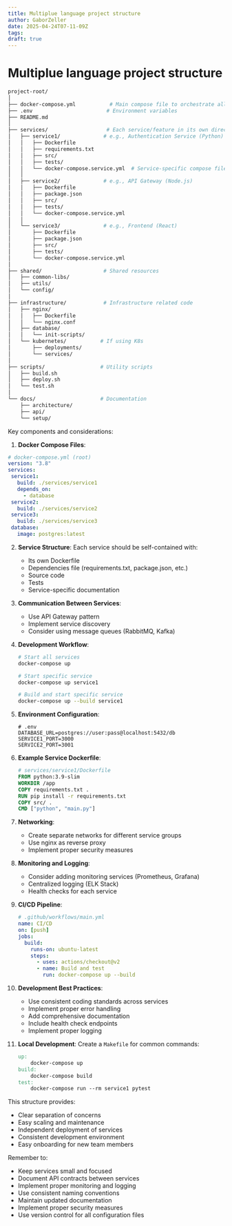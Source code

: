 ```yaml
---
title: Multiplue language project structure
author: GaborZeller
date: 2025-04-24T07-11-09Z
tags:
draft: true
---
```


# Multiplue language project structure

```sh
project-root/
│
├── docker-compose.yml           # Main compose file to orchestrate all services
├── .env                        # Environment variables
├── README.md
│
├── services/                   # Each service/feature in its own directory
│   ├── service1/              # e.g., Authentication Service (Python)
│   │   ├── Dockerfile
│   │   ├── requirements.txt
│   │   ├── src/
│   │   ├── tests/
│   │   └── docker-compose.service.yml  # Service-specific compose file
│   │
│   ├── service2/              # e.g., API Gateway (Node.js)
│   │   ├── Dockerfile
│   │   ├── package.json
│   │   ├── src/
│   │   ├── tests/
│   │   └── docker-compose.service.yml
│   │
│   └── service3/              # e.g., Frontend (React)
│       ├── Dockerfile
│       ├── package.json
│       ├── src/
│       ├── tests/
│       └── docker-compose.service.yml
│
├── shared/                    # Shared resources
│   ├── common-libs/
│   ├── utils/
│   └── config/
│
├── infrastructure/            # Infrastructure related code
│   ├── nginx/
│   │   ├── Dockerfile
│   │   └── nginx.conf
│   ├── database/
│   │   └── init-scripts/
│   └── kubernetes/           # If using K8s
│       ├── deployments/
│       └── services/
│
├── scripts/                  # Utility scripts
│   ├── build.sh
│   ├── deploy.sh
│   └── test.sh
│
└── docs/                     # Documentation
    ├── architecture/
    ├── api/
    └── setup/
```

Key components and considerations:

1. **Docker Compose Files**:

```yaml
# docker-compose.yml (root)
version: "3.8"
services:
 service1:
   build: ./services/service1
   depends_on:
	 - database
 service2:
   build: ./services/service2
 service3:
   build: ./services/service3
 database:
   image: postgres:latest
```

2. **Service Structure**:
   Each service should be self-contained with:

   - Its own Dockerfile
   - Dependencies file (requirements.txt, package.json, etc.)
   - Source code
   - Tests
   - Service-specific documentation

3. **Communication Between Services**:

   - Use API Gateway pattern
   - Implement service discovery
   - Consider using message queues (RabbitMQ, Kafka)

4. **Development Workflow**:

   ```bash
   # Start all services
   docker-compose up

   # Start specific service
   docker-compose up service1

   # Build and start specific service
   docker-compose up --build service1
   ```

5. **Environment Configuration**:

   ```env
   # .env
   DATABASE_URL=postgres://user:pass@localhost:5432/db
   SERVICE1_PORT=3000
   SERVICE2_PORT=3001
   ```

6. **Example Service Dockerfile**:

   ```dockerfile
   # services/service1/Dockerfile
   FROM python:3.9-slim
   WORKDIR /app
   COPY requirements.txt .
   RUN pip install -r requirements.txt
   COPY src/ .
   CMD ["python", "main.py"]
   ```

7. **Networking**:

   - Create separate networks for different service groups
   - Use nginx as reverse proxy
   - Implement proper security measures

8. **Monitoring and Logging**:

   - Consider adding monitoring services (Prometheus, Grafana)
   - Centralized logging (ELK Stack)
   - Health checks for each service

9. **CI/CD Pipeline**:

   ```yaml
   # .github/workflows/main.yml
   name: CI/CD
   on: [push]
   jobs:
     build:
       runs-on: ubuntu-latest
       steps:
         - uses: actions/checkout@v2
         - name: Build and test
           run: docker-compose up --build
   ```

10. **Development Best Practices**:

    - Use consistent coding standards across services
    - Implement proper error handling
    - Add comprehensive documentation
    - Include health check endpoints
    - Implement proper logging

11. **Local Development**:
    Create a `Makefile` for common commands:
    ```makefile
    up:
        docker-compose up
    build:
        docker-compose build
    test:
        docker-compose run --rm service1 pytest
    ```

This structure provides:

- Clear separation of concerns
- Easy scaling and maintenance
- Independent deployment of services
- Consistent development environment
- Easy onboarding for new team members

Remember to:

- Keep services small and focused
- Document API contracts between services
- Implement proper monitoring and logging
- Use consistent naming conventions
- Maintain updated documentation
- Implement proper security measures
- Use version control for all configuration files

